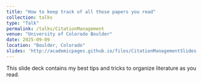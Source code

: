 ```yaml
---
title: "How to keep track of all those papers you read"
collection: talks
type: "Talk"
permalink: /talks/CitationManagement
venue: "University of Colorado Boulder"
date: 2025-09-09
location: "Boulder, Colorado"
slides: 'http://academicpages.github.io/files/CitationManagementSlides.pdf'
---
```


This slide deck contains my best tips and tricks to organize literature as you read.
